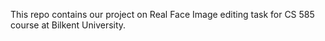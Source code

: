 This repo contains our project on Real Face Image editing task for CS 585 course at Bilkent University.
